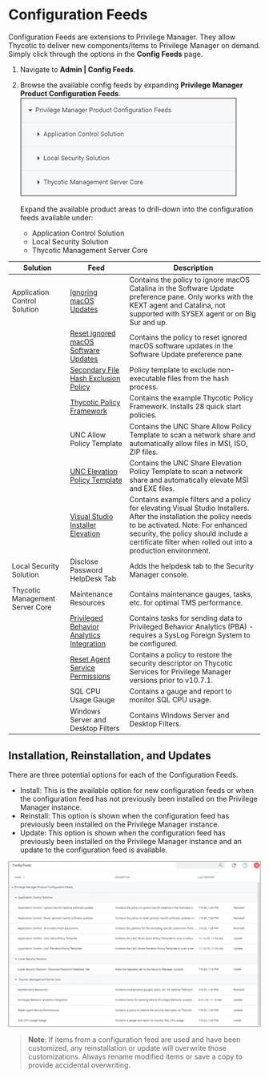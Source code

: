 [title]: # (Configuration Feeds)
[tags]: # (adding templates,out-of-the-box)
[priority]: # (2)
# Configuration Feeds

Configuration Feeds are extensions to Privilege Manager. They allow Thycotic to deliver new components/items to Privilege Manager on demand. Simply click through the options in the __Config Feeds__ page.

1. Navigate to __Admin | Config Feeds__.
1. Browse the available config feeds by expanding __Privilege Manager Product Configuration Feeds__.
   ![expand](images/expand.png "Expanded config feed product areas")

   Expand the available product areas to drill-down into the configuration feeds available under:
   * Application Control Solution
   * Local Security Solution
   * Thycotic Management Server Core

| Solution | Feed | Description |
| ----- | ----- | ----- |
| Application Control Solution | [Ignoring macOS Updates](../tasks/client/ignore-os-updates.md) | Contains the policy to ignore macOS Catalina in the Software Update preference pane. Only works with the KEXT agent and Catalina, not supported with SYSEX agent or on Big Sur and up. |
| |[Reset ignored macOS Software Updates](../tasks/client/ignore-os-updates.md) | Contains the policy to reset ignored macOS software updates in the Software Update preference pane. |
| | [Secondary File Hash Exclusion Policy](../tasks/client/exclude-from-file-hash.md) | Policy template to exclude non-executable files from the hash process. |
| | [Thycotic Policy Framework](../../getting-started/tpf.md) | Contains the example Thycotic Policy Framework. Installs 28 quick start policies. |
| | UNC Allow Policy Template | Contains the UNC Share Allow Policy Template to scan a network share and automatically allow files in MSI, ISO, ZIP files. |
| | [UNC Elevation Policy Template](../../computer-groups/app-control/examples/elevate/network-share.md) | Contains the UNC Share Elevation Policy Template to scan a network share and automatically elevate MSI and EXE files. |
| | [Visual Studio Installer Elevation](../../computer-groups/app-control/examples/elevate/ms-visual-studio.md) | Contains example filters and a policy for elevating Visual Studio Installers. After the installation the policy needs to be activated. Note: For enhanced security, the policy should include a certificate filter when rolled out into a production environment. |
| Local Security Solution |  Disclose Password HelpDesk Tab | Adds the helpdesk tab to the Security Manager console. |
| Thycotic Management Server Core | Maintenance Resources | Contains maintenance gauges, tasks, etc. for optimal TMS performance. |
| | [Privileged Behavior Analytics Integration](../config/foreign-systems/thycotic/set-up-pba.md) | Contains tasks for sending data to Privileged Behavior Analytics (PBA) - requires a SysLog Foreign System to be configured. |
| | [Reset Agent Service Permissions](../../agents/win/pre-10.7.1-agent-hardening.md) | Contains a policy to restore the security descriptor on Thycotic Services for Privilege Manager versions prior to v10.7.1. |
| | SQL CPU Usage Gauge | Contains a gauge and report to monitor SQL CPU usage. |
| | Windows Server and Desktop Filters | Contains Windows Server and Desktop Filters. |

## Installation, Reinstallation, and Updates

There are three potential options for each of the Configuration Feeds.

* Install: This is the available option for new configuration feeds or when the configuration feed has not previously been installed on the Privilege Manager instance.
* Reinstall: This option is shown when the configuration feed has previously been installed on the Privilege Manager instance.
* Update: This option is shown when the configuration feed has previously been installed on the Privilege Manager instance and an update to the configuration feed is available.  

![expand all](images/expand-all.png "Expanded Configuration Feeds indicating installation/update options")

>**Note**: If items from a configuration feed are used and have been customized, any reinstallation or update will overwrite those customizations. Always rename modified items or save a copy to provide accidental overwriting.
 